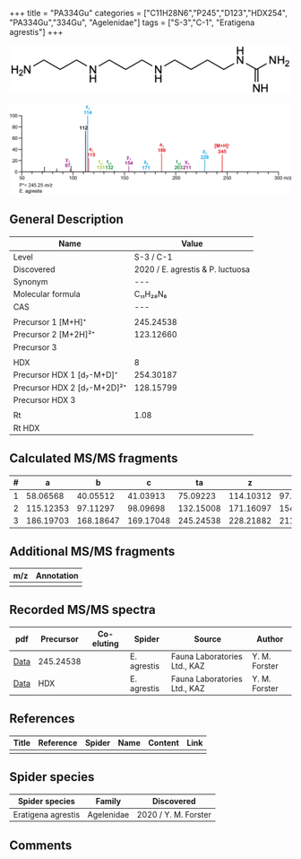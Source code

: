 +++
title = "PA334Gu"
categories = ["C11H28N6","P245","D123","HDX254",
"PA334Gu","334Gu",
"Agelenidae"]
tags = ["S-3","C-1",
"Eratigena agrestis"]
+++

![](/img/PA334Gu.png)

![](/img_MSMS/245_PA334Gu_Ea.png?classes=border)

## General Description

| Name                        | Value                            |
|-----------------------------|----------------------------------|
| Level                       | S-3 / C-1                        |
| Discovered                  | 2020 / E. agrestis & P. luctuosa |
| Synonym                     | ---                              |
| Molecular formula           | C₁₁H₂₈N₆                         |
| CAS                         | ---                              |
|                             |                                  |
| Precursor 1 [M+H]⁺          | 245.24538                        |
| Precursor 2 [M+2H]²⁺        | 123.12660                        |
| Precursor 3                 |                                  |
|                             |                                  |
| HDX                         | 8                                |
| Precursor HDX 1 [d₇-M+D]⁺   | 254.30187                        |
| Precursor HDX 2 [d₇-M+2D]²⁺ | 128.15799                        |
| Precursor HDX 3             |                                  |
|                             |                                  |
| Rt                          | 1.08                             |
| Rt HDX                      |                                  |

## Calculated MS/MS fragments

| # | a         | b         | c         | ta        | z         | y         | tz        |
|---|-----------|-----------|-----------|-----------|-----------|-----------|-----------|
| 1 | 58.06568  | 40.05512  | 41.03913  | 75.09223  | 114.10312 | 97.07657  | 131.12967 |
| 2 | 115.12353 | 97.11297  | 98.09698  | 132.15008 | 171.16097 | 154.13442 | 188.18752 |
| 3 | 186.19703 | 168.18647 | 169.17048 | 245.24538 | 228.21882 | 211.19227 | 245.24537 |

## Additional MS/MS fragments

| m/z | Annotation |
|-----|------------|
|     |            |

## Recorded MS/MS spectra
| pdf                                       | Precursor | Co-eluting | Spider      | Source                       | Author        |
|-------------------------------------------|-----------|------------|-------------|------------------------------|---------------|
| [Data](/pdf/E-agrestis/245_PA334Gu_Ea.pdf) | 245.24538 |            | E. agrestis | Fauna Laboratories Ltd., KAZ | Y. M. Forster |
| [Data](/pdf/E-agrestis/245_PA334Gu_Ea_HDX.pdf) | HDX |            | E. agrestis | Fauna Laboratories Ltd., KAZ | Y. M. Forster |

## References

| Title | Reference | Spider | Name | Content | Link |
|-------|-----------|--------|------|---------|------|
|       |           |        |      |         |      |

## Spider species

| Spider species     | Family     | Discovered           |
|--------------------|------------|----------------------|
| Eratigena agrestis | Agelenidae | 2020 / Y. M. Forster |

## Comments
